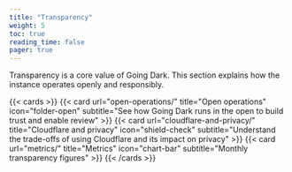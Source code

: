 ```yaml
---
title: "Transparency"
weight: 5
toc: true
reading_time: false
pager: true
---
```


Transparency is a core value of Going Dark. This section explains how the instance operates openly and responsibly.

{{< cards >}}
  {{< card url="open-operations/" title="Open operations" icon="folder-open" subtitle="See how Going Dark runs in the open to build trust and enable review" >}}
  {{< card url="cloudflare-and-privacy/" title="Cloudflare and privacy" icon="shield-check" subtitle="Understand the trade-offs of using Cloudflare and its impact on privacy" >}}
  {{< card url="metrics/" title="Metrics" icon="chart-bar" subtitle="Monthly transparency figures" >}}
{{< /cards >}}
